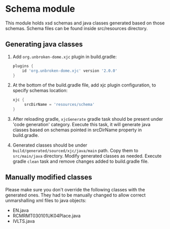 # Schema module

This module holds xsd schemas and java classes generated based on those schemas.
Schema files can be found inside src/resources directory.

## Generating java classes
1. Add `org.unbroken-dome.xjc` plugin in build.gradle:
    ```groovy
    plugins {
        id 'org.unbroken-dome.xjc' version '2.0.0'
    }
    ```
2. At the bottom of the build.gradle file, add xjc plugin configuration,
   to specify schemas location:
   ```groovy
   xjc {
        srcDirName = 'resources/schema'
   }
   ```
3. After reloading gradle, `xjcGenerate` gradle task should be present under
   'code generation' category. Execute this task, it will generate java classes
   based on schemas pointed in srcDirName property in build.gradle.
   
4. Generated classes should be under `build/generated/sourced/xjc/java/main` path.
   Copy them to `src/main/java` directory. Modify generated classes as needed.
   Execute gradle `clean` task and remove changes added to build.gradle file.
   
## Manually modified classes

Please make sure you don't override the following classes with the generated ones. They had to be manually changed to allow correct unmarshalling xml files to java objects:
- EN.java 
- RCMRMT030101UK04Place.java
- IVLTS.java
